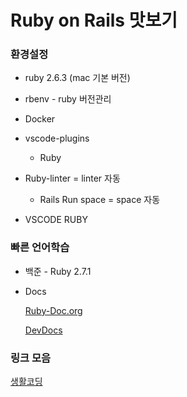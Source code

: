 # Ruby on Rails 맛보기





### 환경설정

  - ruby 2.6.3 (mac 기본 버전)
  - rbenv - ruby 버전관리
  - Docker
  - vscode-plugins

    - Ruby
- Ruby-linter = linter 자동
    - Rails Run space = space 자동
- VSCODE RUBY

### 빠른 언어학습

- 백준 - Ruby 2.7.1

- Docs

  [Ruby-Doc.org](https://ruby-doc.org/)

  [DevDocs](https://devdocs.io/rails~5.0/)

### 링크 모음
[생활코딩](https://www.notion.so/xxings/Ruby-0dc2e3ed8a5e475aabf6d7808e83c046#42ae761bef91430c8a6cb98d90bb833d)

